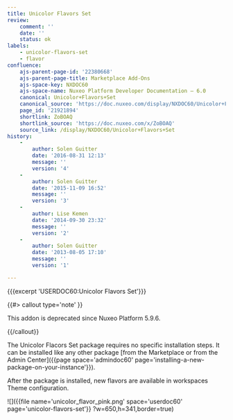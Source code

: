 ```yaml
---
title: Unicolor Flavors Set
review:
    comment: ''
    date: ''
    status: ok
labels:
    - unicolor-flavors-set
    - flavor
confluence:
    ajs-parent-page-id: '22380668'
    ajs-parent-page-title: Marketplace Add-Ons
    ajs-space-key: NXDOC60
    ajs-space-name: Nuxeo Platform Developer Documentation — 6.0
    canonical: Unicolor+Flavors+Set
    canonical_source: 'https://doc.nuxeo.com/display/NXDOC60/Unicolor+Flavors+Set'
    page_id: '21921894'
    shortlink: ZoBOAQ
    shortlink_source: 'https://doc.nuxeo.com/x/ZoBOAQ'
    source_link: /display/NXDOC60/Unicolor+Flavors+Set
history:
    - 
        author: Solen Guitter
        date: '2016-08-31 12:13'
        message: ''
        version: '4'
    - 
        author: Solen Guitter
        date: '2015-11-09 16:52'
        message: ''
        version: '3'
    - 
        author: Lise Kemen
        date: '2014-09-30 23:32'
        message: ''
        version: '2'
    - 
        author: Solen Guitter
        date: '2013-08-05 17:10'
        message: ''
        version: '1'

---
```

{{{excerpt 'USERDOC60:Unicolor Flavors Set'}}}

{{#> callout type='note' }}

<span style="color: rgb(34,34,34);">This addon is deprecated since Nuxeo Platform 5.9.6.</span>

{{/callout}}

The Unicolor Flacors Set package requires no specific installation steps. It can be installed like any other package [from the Marketplace or from the Admin Center]({{page space='admindoc60' page='installing-a-new-package-on-your-instance'}}).

After the package is installed, new flavors are available in workspaces Theme configuration.

![]({{file name='unicolor_flavor_pink.png' space='userdoc60' page='unicolor-flavors-set'}} ?w=650,h=341,border=true)

&nbsp;